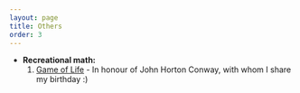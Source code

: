 ```yaml
---
layout: page
title: Others
order: 3
---
```


* **Recreational math:** 
    1. [Game of Life](Others/Game_of_Life.md) - In honour of John Horton Conway, with whom I share my birthday :)

